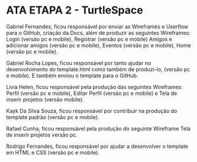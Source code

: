 # ATA ETAPA 2 - TurtleSpace
Gabriel Fernandes, ficou responsável por enviar as Wireframes e Userflow para o GitHub, criação da Docs, além de produzir as seguintes Wireframes: Login (versão pc e mobile), Registrar (versão pc e mobile) Amigos e adicionar amigos (versão pc e mobile), Eventos (versão pc e mobile), Home (versão pc e mobile).

Gabriel Rocha Lopes, ficou responsável por tanto ajudar no desenvolvimento do template.html como também de produzi-lo, (versão pc e mobile). E também enviou o template para o GitHub.

Lívia Helen, ficou responsável pela produção das seguintes Wireframes: Perfil (versão pc e mobile), Editar Perfil (versão pc e mobile) e Tela de inserir projetos (versão mobile).

Kayk Da Silva Souza, ficou responsável por contribuir na produção do template padrão (versão pc e mobile).

Rafael Cunha, ficou responsável pela produção do seguinte Wireframe Tela de inserir projetos versão pc.

Rodrigo Fernandes, ficou responsável por ajudar a desenvolver o template em HTML e CSS  (versão pc e mobile).
